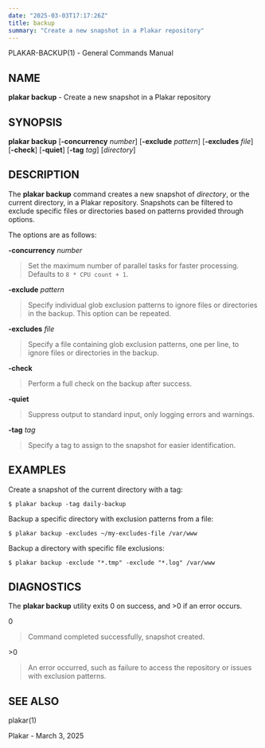 ```yaml
---
date: "2025-03-03T17:17:26Z"
title: backup
summary: "Create a new snapshot in a Plakar repository"
---
```

PLAKAR-BACKUP(1) - General Commands Manual

## NAME

**plakar backup** - Create a new snapshot in a Plakar repository

## SYNOPSIS

**plakar backup**
\[**-concurrency**&nbsp;*number*]
\[**-exclude**&nbsp;*pattern*]
\[**-excludes**&nbsp;*file*]
\[**-check**]
\[**-quiet**]
\[**-tag**&nbsp;*tag*]
\[*directory*]

## DESCRIPTION

The
**plakar backup**
command creates a new snapshot of
*directory*,
or the current directory,
in a Plakar repository.
Snapshots can be filtered to exclude specific files or directories
based on patterns provided through options.

The options are as follows:

**-concurrency** *number*

> Set the maximum number of parallel tasks for faster processing.
> Defaults to
> `8 * CPU count + 1`.

**-exclude** *pattern*

> Specify individual glob exclusion patterns to ignore files or
> directories in the backup.
> This option can be repeated.

**-excludes** *file*

> Specify a file containing glob exclusion patterns, one per line, to
> ignore files or directories in the backup.

**-check**

> Perform a full check on the backup after success.

**-quiet**

> Suppress output to standard input, only logging errors and warnings.

**-tag** *tag*

> Specify a tag to assign to the snapshot for easier identification.

## EXAMPLES

Create a snapshot of the current directory with a tag:

	$ plakar backup -tag daily-backup

Backup a specific directory with exclusion patterns from a file:

	$ plakar backup -excludes ~/my-excludes-file /var/www

Backup a directory with specific file exclusions:

	$ plakar backup -exclude "*.tmp" -exclude "*.log" /var/www

## DIAGNOSTICS

The **plakar backup** utility exits&#160;0 on success, and&#160;&gt;0 if an error occurs.

0

> Command completed successfully, snapshot created.

&gt;0

> An error occurred, such as failure to access the repository or issues
> with exclusion patterns.

## SEE ALSO

plakar(1)

Plakar - March 3, 2025
